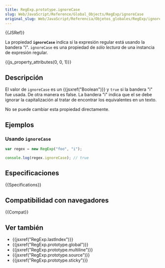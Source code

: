 ```yaml
---
title: RegExp.prototype.ignoreCase
slug: Web/JavaScript/Reference/Global_Objects/RegExp/ignoreCase
original_slug: Web/JavaScript/Referencia/Objetos_globales/RegExp/ignoreCase
---
```


{{JSRef}}

La propiedad **`ignoreCase`** indica si la expresión regular está usando la bandera "i". `ignoreCase` es una propiedad de _sólo lectura_ de una instancia de expresión regular.

{{js_property_attributes(0, 0, 1)}}

## Descripción

El valor de `ignoreCase` es un {{jsxref("Boolean")}} y `true` si la bandera "i" fue usada. De otra manera es false. La bandera "i" indica que el se debe ignorar la capitalización al tratar de encontrar los equivalentes en un texto.

No se puede cambiar esta propiedad directamente.

## Ejemplos

### Usando `ignoreCase`

```js
var regex = new RegExp("foo", "i");

console.log(regex.ignoreCase); // true
```

## Especificaciones

{{Specifications}}

## Compatibilidad con navegadores

{{Compat}}

## Ver también

- {{jsxref("RegExp.lastIndex")}}
- {{jsxref("RegExp.prototype.global")}}
- {{jsxref("RegExp.prototype.multiline")}}
- {{jsxref("RegExp.prototype.source")}}
- {{jsxref("RegExp.prototype.sticky")}}
